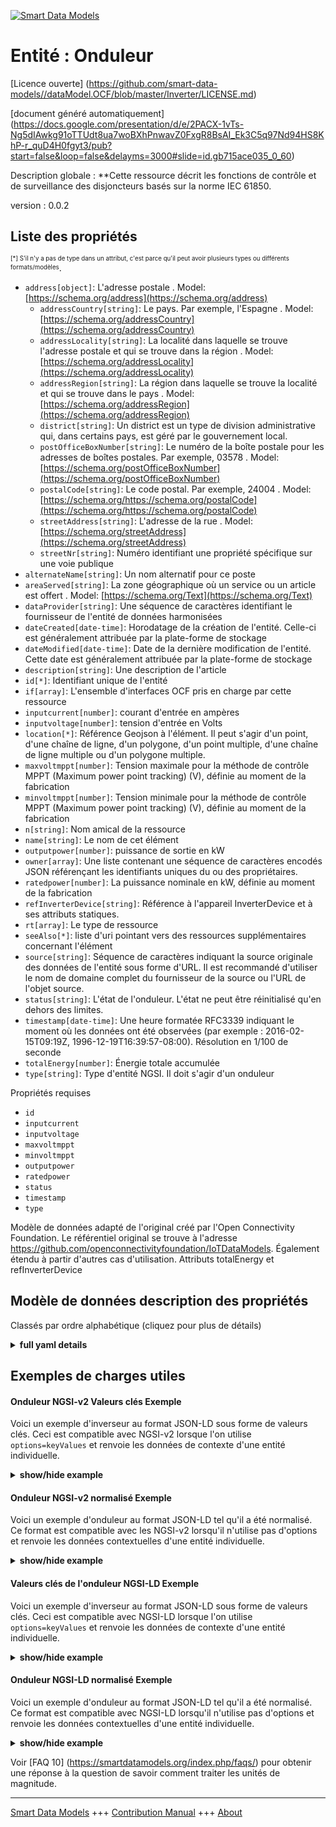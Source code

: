 <!-- 10-Header -->  
[![Smart Data Models](https://smartdatamodels.org/wp-content/uploads/2022/01/SmartDataModels_logo.png "Logo")](https://smartdatamodels.org)  
Entité : Onduleur  
=================<!-- /10-Header -->  
<!-- 15-License -->  
[Licence ouverte] (https://github.com/smart-data-models//dataModel.OCF/blob/master/Inverter/LICENSE.md)  
[document généré automatiquement] (https://docs.google.com/presentation/d/e/2PACX-1vTs-Ng5dIAwkg91oTTUdt8ua7woBXhPnwavZ0FxgR8BsAI_Ek3C5q97Nd94HS8KhP-r_quD4H0fgyt3/pub?start=false&loop=false&delayms=3000#slide=id.gb715ace035_0_60)  
<!-- /15-License -->  
<!-- 20-Description -->  
Description globale : **Cette ressource décrit les fonctions de contrôle et de surveillance des disjoncteurs basés sur la norme IEC 61850.  
version : 0.0.2  
<!-- /20-Description -->  
<!-- 30-PropertiesList -->  

## Liste des propriétés  

<sup><sub>[*] S'il n'y a pas de type dans un attribut, c'est parce qu'il peut avoir plusieurs types ou différents formats/modèles</sub></sup>.  
- `address[object]`: L'adresse postale  . Model: [https://schema.org/address](https://schema.org/address)	- `addressCountry[string]`: Le pays. Par exemple, l'Espagne  . Model: [https://schema.org/addressCountry](https://schema.org/addressCountry)  
	- `addressLocality[string]`: La localité dans laquelle se trouve l'adresse postale et qui se trouve dans la région  . Model: [https://schema.org/addressLocality](https://schema.org/addressLocality)  
	- `addressRegion[string]`: La région dans laquelle se trouve la localité et qui se trouve dans le pays  . Model: [https://schema.org/addressRegion](https://schema.org/addressRegion)  
	- `district[string]`: Un district est un type de division administrative qui, dans certains pays, est géré par le gouvernement local.    
	- `postOfficeBoxNumber[string]`: Le numéro de la boîte postale pour les adresses de boîtes postales. Par exemple, 03578  . Model: [https://schema.org/postOfficeBoxNumber](https://schema.org/postOfficeBoxNumber)  
	- `postalCode[string]`: Le code postal. Par exemple, 24004  . Model: [https://schema.org/https://schema.org/postalCode](https://schema.org/https://schema.org/postalCode)  
	- `streetAddress[string]`: L'adresse de la rue  . Model: [https://schema.org/streetAddress](https://schema.org/streetAddress)  
	- `streetNr[string]`: Numéro identifiant une propriété spécifique sur une voie publique    
- `alternateName[string]`: Un nom alternatif pour ce poste  - `areaServed[string]`: La zone géographique où un service ou un article est offert  . Model: [https://schema.org/Text](https://schema.org/Text)- `dataProvider[string]`: Une séquence de caractères identifiant le fournisseur de l'entité de données harmonisées  - `dateCreated[date-time]`: Horodatage de la création de l'entité. Celle-ci est généralement attribuée par la plate-forme de stockage  - `dateModified[date-time]`: Date de la dernière modification de l'entité. Cette date est généralement attribuée par la plate-forme de stockage  - `description[string]`: Une description de l'article  - `id[*]`: Identifiant unique de l'entité  - `if[array]`: L'ensemble d'interfaces OCF pris en charge par cette ressource  - `inputcurrent[number]`: courant d'entrée en ampères  - `inputvoltage[number]`: tension d'entrée en Volts  - `location[*]`: Référence Geojson à l'élément. Il peut s'agir d'un point, d'une chaîne de ligne, d'un polygone, d'un point multiple, d'une chaîne de ligne multiple ou d'un polygone multiple.  - `maxvoltmppt[number]`: Tension maximale pour la méthode de contrôle MPPT (Maximum power point tracking) (V), définie au moment de la fabrication  - `minvoltmppt[number]`: Tension minimale pour la méthode de contrôle MPPT (Maximum power point tracking) (V), définie au moment de la fabrication  - `n[string]`: Nom amical de la ressource  - `name[string]`: Le nom de cet élément  - `outputpower[number]`: puissance de sortie en kW  - `owner[array]`: Une liste contenant une séquence de caractères encodés JSON référençant les identifiants uniques du ou des propriétaires.  - `ratedpower[number]`: La puissance nominale en kW, définie au moment de la fabrication  - `refInverterDevice[string]`: Référence à l'appareil InverterDevice et à ses attributs statiques.  - `rt[array]`: Le type de ressource  - `seeAlso[*]`: liste d'uri pointant vers des ressources supplémentaires concernant l'élément  - `source[string]`: Séquence de caractères indiquant la source originale des données de l'entité sous forme d'URL. Il est recommandé d'utiliser le nom de domaine complet du fournisseur de la source ou l'URL de l'objet source.  - `status[string]`: L'état de l'onduleur. L'état ne peut être réinitialisé qu'en dehors des limites.  - `timestamp[date-time]`: Une heure formatée RFC3339 indiquant le moment où les données ont été observées (par exemple : 2016-02-15T09:19Z, 1996-12-19T16:39:57-08:00). Résolution en 1/100 de seconde  - `totalEnergy[number]`: Énergie totale accumulée  - `type[string]`: Type d'entité NGSI. Il doit s'agir d'un onduleur  <!-- /30-PropertiesList -->  
<!-- 35-RequiredProperties -->  
Propriétés requises  
- `id`  - `inputcurrent`  - `inputvoltage`  - `maxvoltmppt`  - `minvoltmppt`  - `outputpower`  - `ratedpower`  - `status`  - `timestamp`  - `type`  <!-- /35-RequiredProperties -->  
<!-- 40-RequiredProperties -->  
Modèle de données adapté de l'original créé par l'Open Connectivity Foundation. Le référentiel original se trouve à l'adresse https://github.com/openconnectivityfoundation/IoTDataModels. Également étendu à partir d'autres cas d'utilisation. Attributs totalEnergy et refInverterDevice  
<!-- /40-RequiredProperties -->  
<!-- 50-DataModelHeader -->  
## Modèle de données description des propriétés  
Classés par ordre alphabétique (cliquez pour plus de détails)  
<!-- /50-DataModelHeader -->  
<!-- 60-ModelYaml -->  
<details><summary><strong>full yaml details</strong></summary>    
```yaml  
Inverter:    
  description: This Resource describes functions for the control and monitoring of IEC 61850 based circuit breaker.    
  properties:    
    address:    
      description: The mailing address    
      properties:    
        addressCountry:    
          description: 'The country. For example, Spain'    
          type: string    
          x-ngsi:    
            model: https://schema.org/addressCountry    
            type: Property    
        addressLocality:    
          description: 'The locality in which the street address is, and which is in the region'    
          type: string    
          x-ngsi:    
            model: https://schema.org/addressLocality    
            type: Property    
        addressRegion:    
          description: 'The region in which the locality is, and which is in the country'    
          type: string    
          x-ngsi:    
            model: https://schema.org/addressRegion    
            type: Property    
        district:    
          description: 'A district is a type of administrative division that, in some countries, is managed by the local government'    
          type: string    
          x-ngsi:    
            type: Property    
        postOfficeBoxNumber:    
          description: 'The post office box number for PO box addresses. For example, 03578'    
          type: string    
          x-ngsi:    
            model: https://schema.org/postOfficeBoxNumber    
            type: Property    
        postalCode:    
          description: 'The postal code. For example, 24004'    
          type: string    
          x-ngsi:    
            model: https://schema.org/https://schema.org/postalCode    
            type: Property    
        streetAddress:    
          description: The street address    
          type: string    
          x-ngsi:    
            model: https://schema.org/streetAddress    
            type: Property    
        streetNr:    
          description: Number identifying a specific property on a public street    
          type: string    
          x-ngsi:    
            type: Property    
      type: object    
      x-ngsi:    
        model: https://schema.org/address    
        type: Property    
    alternateName:    
      description: An alternative name for this item    
      type: string    
      x-ngsi:    
        type: Property    
    areaServed:    
      description: The geographic area where a service or offered item is provided    
      type: string    
      x-ngsi:    
        model: https://schema.org/Text    
        type: Property    
    dataProvider:    
      description: A sequence of characters identifying the provider of the harmonised data entity    
      type: string    
      x-ngsi:    
        type: Property    
    dateCreated:    
      description: Entity creation timestamp. This will usually be allocated by the storage platform    
      format: date-time    
      type: string    
      x-ngsi:    
        type: Property    
    dateModified:    
      description: Timestamp of the last modification of the entity. This will usually be allocated by the storage platform    
      format: date-time    
      type: string    
      x-ngsi:    
        type: Property    
    description:    
      description: A description of this item    
      type: string    
      x-ngsi:    
        type: Property    
    id:    
      anyOf:    
        - description: Identifier format of any NGSI entity    
          maxLength: 256    
          minLength: 1    
          pattern: ^[\w\-\.\{\}\$\+\*\[\]`|~^@!,:\\]+$    
          type: string    
          x-ngsi:    
            type: Property    
        - description: Identifier format of any NGSI entity    
          format: uri    
          type: string    
          x-ngsi:    
            type: Property    
      description: Unique identifier of the entity    
      x-ngsi:    
        type: Property    
    if:    
      description: The OCF Interface set supported by this Resource    
      items:    
        enum:    
          - oic.if.s    
          - oic.if.baseline    
        type: string    
      minItems: 2    
      readOnly: true    
      type: array    
      uniqueItems: true    
      x-ngsi:    
        type: Property    
    inputcurrent:    
      description: input current in Amperes    
      readOnly: true    
      type: number    
      x-ngsi:    
        type: Property    
    inputvoltage:    
      description: input voltage in Volts    
      readOnly: true    
      type: number    
      x-ngsi:    
        type: Property    
    location:    
      description: 'Geojson reference to the item. It can be Point, LineString, Polygon, MultiPoint, MultiLineString or MultiPolygon'    
      oneOf:    
        - description: Geojson reference to the item. Point    
          properties:    
            bbox:    
              items:    
                type: number    
              minItems: 4    
              type: array    
            coordinates:    
              items:    
                type: number    
              minItems: 2    
              type: array    
            type:    
              enum:    
                - Point    
              type: string    
          required:    
            - type    
            - coordinates    
          title: GeoJSON Point    
          type: object    
          x-ngsi:    
            type: GeoProperty    
        - description: Geojson reference to the item. LineString    
          properties:    
            bbox:    
              items:    
                type: number    
              minItems: 4    
              type: array    
            coordinates:    
              items:    
                items:    
                  type: number    
                minItems: 2    
                type: array    
              minItems: 2    
              type: array    
            type:    
              enum:    
                - LineString    
              type: string    
          required:    
            - type    
            - coordinates    
          title: GeoJSON LineString    
          type: object    
          x-ngsi:    
            type: GeoProperty    
        - description: Geojson reference to the item. Polygon    
          properties:    
            bbox:    
              items:    
                type: number    
              minItems: 4    
              type: array    
            coordinates:    
              items:    
                items:    
                  items:    
                    type: number    
                  minItems: 2    
                  type: array    
                minItems: 4    
                type: array    
              type: array    
            type:    
              enum:    
                - Polygon    
              type: string    
          required:    
            - type    
            - coordinates    
          title: GeoJSON Polygon    
          type: object    
          x-ngsi:    
            type: GeoProperty    
        - description: Geojson reference to the item. MultiPoint    
          properties:    
            bbox:    
              items:    
                type: number    
              minItems: 4    
              type: array    
            coordinates:    
              items:    
                items:    
                  type: number    
                minItems: 2    
                type: array    
              type: array    
            type:    
              enum:    
                - MultiPoint    
              type: string    
          required:    
            - type    
            - coordinates    
          title: GeoJSON MultiPoint    
          type: object    
          x-ngsi:    
            type: GeoProperty    
        - description: Geojson reference to the item. MultiLineString    
          properties:    
            bbox:    
              items:    
                type: number    
              minItems: 4    
              type: array    
            coordinates:    
              items:    
                items:    
                  items:    
                    type: number    
                  minItems: 2    
                  type: array    
                minItems: 2    
                type: array    
              type: array    
            type:    
              enum:    
                - MultiLineString    
              type: string    
          required:    
            - type    
            - coordinates    
          title: GeoJSON MultiLineString    
          type: object    
          x-ngsi:    
            type: GeoProperty    
        - description: Geojson reference to the item. MultiLineString    
          properties:    
            bbox:    
              items:    
                type: number    
              minItems: 4    
              type: array    
            coordinates:    
              items:    
                items:    
                  items:    
                    items:    
                      type: number    
                    minItems: 2    
                    type: array    
                  minItems: 4    
                  type: array    
                type: array    
              type: array    
            type:    
              enum:    
                - MultiPolygon    
              type: string    
          required:    
            - type    
            - coordinates    
          title: GeoJSON MultiPolygon    
          type: object    
          x-ngsi:    
            type: GeoProperty    
      x-ngsi:    
        type: GeoProperty    
    maxvoltmppt:    
      description: 'Maximum voltage for MPPT (Maximum power point tracking) control method (V), defined at manufacturing time'    
      readOnly: true    
      type: number    
      x-ngsi:    
        type: Property    
    minvoltmppt:    
      description: 'Minimum voltage for MPPT (Maximum power point tracking) control method (V), defined at manufacturing time'    
      readOnly: true    
      type: number    
      x-ngsi:    
        type: Property    
    n:    
      description: Friendly name of the Resource    
      maxLength: 64    
      readOnly: true    
      type: string    
      x-ngsi:    
        type: Property    
    name:    
      description: The name of this item    
      type: string    
      x-ngsi:    
        type: Property    
    outputpower:    
      description: output power in kW    
      readOnly: true    
      type: number    
      x-ngsi:    
        type: Property    
    owner:    
      description: A List containing a JSON encoded sequence of characters referencing the unique Ids of the owner(s)    
      items:    
        anyOf:    
          - description: Identifier format of any NGSI entity    
            maxLength: 256    
            minLength: 1    
            pattern: ^[\w\-\.\{\}\$\+\*\[\]`|~^@!,:\\]+$    
            type: string    
            x-ngsi:    
              type: Property    
          - description: Identifier format of any NGSI entity    
            format: uri    
            type: string    
            x-ngsi:    
              type: Property    
        description: Unique identifier of the entity    
        x-ngsi:    
          type: Property    
      type: array    
      x-ngsi:    
        type: Property    
    ratedpower:    
      description: 'The rated power in kW, defined at manufacturing time'    
      readOnly: true    
      type: number    
      x-ngsi:    
        type: Property    
    refInverterDevice:    
      description: 'Reference to the InverterDevice, and its static attributes.'    
      readOnly: true    
      type: string    
      x-ngsi:    
        type: Relationship    
    rt:    
      description: The Resource Type    
      items:    
        enum:    
          - oic.r.inverter    
        maxLength: 64    
        type: string    
      minItems: 1    
      readOnly: true    
      type: array    
      uniqueItems: true    
      x-ngsi:    
        type: Property    
    seeAlso:    
      description: list of uri pointing to additional resources about the item    
      oneOf:    
        - items:    
            format: uri    
            type: string    
          minItems: 1    
          type: array    
        - format: uri    
          type: string    
      x-ngsi:    
        type: Property    
    source:    
      description: 'A sequence of characters giving the original source of the entity data as a URL. Recommended to be the fully qualified domain name of the source provider, or the URL to the source object'    
      type: string    
      x-ngsi:    
        type: Property    
    status:    
      description: The inverter status. The status can only be reset out of bounds    
      enum:    
        - on    
        - off    
        - trip    
      readOnly: true    
      type: string    
      x-ngsi:    
        type: Property    
    timestamp:    
      description: 'An RFC3339 formatted time indicating when the data was observed (e.g.: 2016-02-15T09:19Z, 1996-12-19T16:39:57-08:00). Resolution in 1/100 second'    
      format: date-time    
      readOnly: true    
      type: string    
      x-ngsi:    
        type: Property    
    totalEnergy:    
      description: Total acumulated energy    
      readOnly: true    
      type: number    
      x-ngsi:    
        type: Property    
        units: Wh    
    type:    
      description: NGSI entity type. It has to be Inverter    
      enum:    
        - Inverter    
      type: string    
      x-ngsi:    
        type: Property    
  required:    
    - status    
    - ratedpower    
    - minvoltmppt    
    - maxvoltmppt    
    - inputvoltage    
    - inputcurrent    
    - outputpower    
    - timestamp    
    - id    
    - type    
  type: object    
  x-derived-from: https://raw.githubusercontent.com/openconnectivityfoundation/IoTDataModels/master/InverterResURI.swagger.json    
  x-disclaimer: 'Redistribution and use in source and binary forms, with or without modification, are permitted  provided that the license conditions are met. Copyleft (c) 2023 Contributors to Smart Data Models Program'    
  x-license-url: https://github.com/smart-data-models/dataModel.OCF/blob/master/Inverter/LICENSE.md    
  x-model-schema: https://smart-data-models.github.io/dataModel.OCF/Inverter/schema.json    
  x-model-tags: 'OCF, greenEnergyProduction'    
  x-version: 0.0.2    
```  
</details>    
<!-- /60-ModelYaml -->  
<!-- 70-MiddleNotes -->  
<!-- /70-MiddleNotes -->  
<!-- 80-Examples -->  
## Exemples de charges utiles  
#### Onduleur NGSI-v2 Valeurs clés Exemple  
Voici un exemple d'inverseur au format JSON-LD sous forme de valeurs clés. Ceci est compatible avec NGSI-v2 lorsque l'on utilise `options=keyValues` et renvoie les données de contexte d'une entité individuelle.  
<details><summary><strong>show/hide example</strong></summary>    
```json  
{  
  "id": "urn:ngsi-ld:Inverter:id:FBOE:61943307",  
  "dateCreated": "2017-08-27T05:59:39Z",  
  "dateModified": "2010-01-04T16:24:41Z",  
  "source": "Partner remember share structure Mrs. Get again official race.",  
  "name": "Join approach reality worry away simple. Goal where memory",  
  "alternateName": "Always whatever without huge. Culture capital Republican wife. Education offer score material court.",  
  "description": "Recognize m",  
  "dataProvider": "Third free and institution with house base fine. Win public discover argue market.",  
  "owner": [  
    "urn:ngsi-ld:Inverter:items:TVRM:86781171",  
    "urn:ngsi-ld:Inverter:items:WZYG:44884108"  
  ],  
  "seeAlso": [  
    "urn:ngsi-ld:Inverter:items:GRNR:13478925"  
  ],  
  "location": {  
    "type": "Point",  
    "coordinates": [  
      -18.0500775,  
      -100.852308  
    ]  
  },  
  "address": {  
    "streetAddress": "Kind economy stand",  
    "addressLocality": "Recently audience sure her care informat",  
    "addressRegion": "Year stand stuff risk. Realize knowledge subject admit we successful. Former expect travel beyond.",  
    "addressCountry": "Phone space special parent page since bank. Conference list career sout",  
    "postalCode": "Race condition thought never none",  
    "postOfficeBoxNumber": "Society senior measure. Throughout program until memory design glass through.",  
    "streetNr": "Wall production your meet rather. Subject he animal today.",  
    "district": "Once protect throughout line take many future effect. Team without woul"  
  },  
  "areaServed": "Product hundred key TV wrong.",  
  "rt": [  
    "oic.r.inverter"  
  ],  
  "status": "on",  
  "ratedpower": 284.8,  
  "minvoltmppt": 676.9,  
  "maxvoltmppt": 707.0,  
  "inputvoltage": 180.4,  
  "inputcurrent": 981.9,  
  "outputpower": 643.1,  
  "timestamp": "1980-10-25T16:17:04Z",  
  "n": "Black research ",  
  "if": [  
    "oic.if.baseline",  
    "oic.if.s"  
  ],  
  "type": "Inverter",  
  "totalEnergy": 4304000,  
  "refInverterDevice": "ARCHIVO-INVDEV-001"  
}  
```  
</details>  
#### Onduleur NGSI-v2 normalisé Exemple  
Voici un exemple d'onduleur au format JSON-LD tel qu'il a été normalisé. Ce format est compatible avec les NGSI-v2 lorsqu'il n'utilise pas d'options et renvoie les données contextuelles d'une entité individuelle.  
<details><summary><strong>show/hide example</strong></summary>    
```json  
{  
  "id": "urn:ngsi-ld:Inverter:id:FBOE:61943307",  
  "dateCreated": {  
    "type": "DateTime",  
    "value": "2017-08-27T05:59:39Z"  
  },  
  "dateModified": {  
    "type": "DateTime",  
    "value": "2010-01-04T16:24:41Z"  
  },  
  "source": {  
    "type": "Text",  
    "value": "Partner remember share structure Mrs. Get again official race."  
  },  
  "name": {  
    "type": "Text",  
    "value": "Join approach reality worry away simple. Goal where memory"  
  },  
  "alternateName": {  
    "type": "Text",  
    "value": "Always whatever without huge. Culture capital Republican wife. Education offer score material court."  
  },  
  "description": {  
    "type": "Text",  
    "value": "Recognize m"  
  },  
  "dataProvider": {  
    "type": "Text",  
    "value": "Third free and institution with house base fine. Win public discover argue market."  
  },  
  "owner": {  
    "type": "StructuredValue",  
    "value": [  
      "urn:ngsi-ld:Inverter:items:TVRM:86781171",  
      "urn:ngsi-ld:Inverter:items:WZYG:44884108"  
    ]  
  },  
  "seeAlso": {  
    "type": "StructuredValue",  
    "value": [  
      "urn:ngsi-ld:Inverter:items:GRNR:13478925"  
    ]  
  },  
  "location": {  
    "type": "geo:json",  
    "value": {  
      "type": "Point",  
      "coordinates": [  
        -18.0500775,  
        -100.852308  
      ]  
    }  
  },  
  "address": {  
    "type": "StructuredValue",  
    "value": {  
      "streetAddress": "Kind economy stand",  
      "addressLocality": "Recently audience sure her care informat",  
      "addressRegion": "Year stand stuff risk. Realize knowledge subject admit we successful. Former expect travel beyond.",  
      "addressCountry": "Phone space special parent page since bank. Conference list career sout",  
      "postalCode": "Race condition thought never none",  
      "postOfficeBoxNumber": "Society senior measure. Throughout program until memory design glass through.",  
      "streetNr": "Wall production your meet rather. Subject he animal today.",  
      "district": "Once protect throughout line take many future effect. Team without woul"  
    }  
  },  
  "areaServed": {  
    "type": "Text",  
    "value": "Product hundred key TV wrong."  
  },  
  "rt": {  
    "type": "StructuredValue",  
    "value": [  
      "oic.r.inverter"  
    ]  
  },  
  "status": {  
    "type": "Text",  
    "value": "on"  
  },  
  "ratedpower": {  
    "type": "Number",  
    "value": 284.8  
  },  
  "minvoltmppt": {  
    "type": "Number",  
    "value": 676.9  
  },  
  "maxvoltmppt": {  
    "type": "Number",  
    "value": 707.0  
  },  
  "inputvoltage": {  
    "type": "Number",  
    "value": 180.4  
  },  
  "inputcurrent": {  
    "type": "Number",  
    "value": 981.9  
  },  
  "outputpower": {  
    "type": "Number",  
    "value": 643.1  
  },  
  "timestamp": {  
    "type": "DateTime",  
    "value": "1980-10-25T16:17:04Z"  
  },  
  "n": {  
    "type": "Text",  
    "value": "Black research "  
  },  
  "if": {  
    "type": "StructuredValue",  
    "value": [  
      "oic.if.baseline",  
      "oic.if.s"  
    ]  
  },  
  "type": "Inverter",  
  "totalEnergy": {  
    "type": "Number",  
    "value": 4304000,  
  },  
  "refInverterDevice": {  
    "type": "string",  
    "value": "ARCHIVO-INVDEV-001"  
  }  
}  
```  
</details>  
#### Valeurs clés de l'onduleur NGSI-LD Exemple  
Voici un exemple d'inverseur au format JSON-LD sous forme de valeurs clés. Ceci est compatible avec NGSI-LD lorsque l'on utilise `options=keyValues` et renvoie les données de contexte d'une entité individuelle.  
<details><summary><strong>show/hide example</strong></summary>    
```json  
{  
  "id": "urn:ngsi-ld:Inverter:id:FBOE:61943307",  
  "dateCreated": "2017-08-27T05:59:39Z",  
  "dateModified": "2010-01-04T16:24:41Z",  
  "source": "Partner remember share structure Mrs. Get again official race.",  
  "name": "Join approach reality worry away simple. Goal where memory",  
  "alternateName": "Always whatever without huge. Culture capital Republican wife. Education offer score material court.",  
  "description": "Recognize m",  
  "dataProvider": "Third free and institution with house base fine. Win public discover argue market.",  
  "owner": [  
    "urn:ngsi-ld:Inverter:items:TVRM:86781171",  
    "urn:ngsi-ld:Inverter:items:WZYG:44884108"  
  ],  
  "seeAlso": [  
    "urn:ngsi-ld:Inverter:items:GRNR:13478925"  
  ],  
  "location": {  
    "type": "Point",  
    "coordinates": [  
      -18.0500775,  
      -100.852308  
    ]  
  },  
  "address": {  
    "streetAddress": "Kind economy stand",  
    "addressLocality": "Recently audience sure her care informat",  
    "addressRegion": "Year stand stuff risk. Realize knowledge subject admit we successful. Former expect travel beyond.",  
    "addressCountry": "Phone space special parent page since bank. Conference list career sout",  
    "postalCode": "Race condition thought never none",  
    "postOfficeBoxNumber": "Society senior measure. Throughout program until memory design glass through.",  
    "streetNr": "Wall production your meet rather. Subject he animal today.",  
    "district": "Once protect throughout line take many future effect. Team without woul"  
  },  
  "areaServed": "Product hundred key TV wrong.",  
  "rt": [  
    "oic.r.inverter"  
  ],  
  "status": "on",  
  "ratedpower": 284.8,  
  "minvoltmppt": 676.9,  
  "maxvoltmppt": 707.0,  
  "inputvoltage": 180.4,  
  "inputcurrent": 981.9,  
  "outputpower": 643.1,  
  "timestamp": "1980-10-25T16:17:04Z",  
  "n": "Black research ",  
  "if": [  
    "oic.if.baseline",  
    "oic.if.s"  
  ],  
  "type": "Inverter",  
  "totalEnergy": 4304000,  
  "refInverterDevice": "ARCHIVO-INVDEV-001",  
  "@context": [  
    "https://smartdatamodels.org/context.jsonld"  
  ]  
}  
```  
</details>  
#### Onduleur NGSI-LD normalisé Exemple  
Voici un exemple d'onduleur au format JSON-LD tel qu'il a été normalisé. Ce format est compatible avec NGSI-LD lorsqu'il n'utilise pas d'options et renvoie les données contextuelles d'une entité individuelle.  
<details><summary><strong>show/hide example</strong></summary>    
```json  
{  
  "id": "urn:ngsi-ld:Inverter:id:FBOE:61943307",  
  "dateCreated": {  
    "type": "Property",  
    "value": {  
      "@type": "DateTime",  
      "@value": "2017-08-27T05:59:39Z"  
    }  
  },  
  "dateModified": {  
    "type": "Property",  
    "value": {  
      "@type": "DateTime",  
      "@value": "2010-01-04T16:24:41Z"  
    }  
  },  
  "source": {  
    "type": "Property",  
    "value": "Partner remember share structure Mrs. Get again official race."  
  },  
  "name": {  
    "type": "Property",  
    "value": "Join approach reality worry away simple. Goal where memory"  
  },  
  "alternateName": {  
    "type": "Property",  
    "value": "Always whatever without huge. Culture capital Republican wife. Education offer score material court."  
  },  
  "description": {  
    "type": "Property",  
    "value": "Recognize m"  
  },  
  "dataProvider": {  
    "type": "Property",  
    "value": "Third free and institution with house base fine. Win public discover argue market."  
  },  
  "owner": {  
    "type": "Property",  
    "value": [  
      "urn:ngsi-ld:Inverter:items:TVRM:86781171",  
      "urn:ngsi-ld:Inverter:items:WZYG:44884108"  
    ]  
  },  
  "seeAlso": {  
    "type": "Property",  
    "value": [  
      "urn:ngsi-ld:Inverter:items:GRNR:13478925"  
    ]  
  },  
  "location": {  
    "type": "GeoProperty",  
    "value": {  
      "type": "Point",  
      "coordinates": [  
        -18.0500775,  
        -100.852308  
      ]  
    }  
  },  
  "address": {  
    "type": "Property",  
    "value": {  
      "streetAddress": "Kind economy stand",  
      "addressLocality": "Recently audience sure her care informat",  
      "addressRegion": "Year stand stuff risk. Realize knowledge subject admit we successful. Former expect travel beyond.",  
      "addressCountry": "Phone space special parent page since bank. Conference list career sout",  
      "postalCode": "Race condition thought never none",  
      "postOfficeBoxNumber": "Society senior measure. Throughout program until memory design glass through.",  
      "streetNr": "Wall production your meet rather. Subject he animal today.",  
      "district": "Once protect throughout line take many future effect. Team without woul"  
    }  
  },  
  "areaServed": {  
    "type": "Property",  
    "value": "Product hundred key TV wrong."  
  },  
  "rt": {  
    "type": "Property",  
    "value": [  
      "oic.r.inverter"  
    ]  
  },  
  "status": {  
    "type": "Property",  
    "value": "on"  
  },  
  "ratedpower": {  
    "type": "Property",  
    "value": 284.8  
  },  
  "minvoltmppt": {  
    "type": "Property",  
    "value": 676.9  
  },  
  "maxvoltmppt": {  
    "type": "Property",  
    "value": 707.0  
  },  
  "inputvoltage": {  
    "type": "Property",  
    "value": 180.4  
  },  
  "inputcurrent": {  
    "type": "Property",  
    "value": 981.9  
  },  
  "outputpower": {  
    "type": "Property",  
    "value": 643.1  
  },  
  "timestamp": {  
    "type": "Property",  
    "value": {  
      "@type": "DateTime",  
      "@value": "1980-10-25T16:17:04Z"  
    }  
  },  
  "n": {  
    "type": "Property",  
    "value": "Black research "  
  },  
  "if": {  
    "type": "Property",  
    "value": [  
      "oic.if.baseline",  
      "oic.if.s"  
    ]  
  },  
  "type": "Inverter",  
  "totalEnergy": {  
    "type": "Property",  
    "value": 4304000  
  },  
  "refInverterDevice": {  
    "type": "Relationship",  
    "object": "urn:ngsi-ld:ARCHIVO-INVDEV-001"  
  },  
  "@context": [  
    "https://smartdatamodels.org/context.jsonld"  
  ]  
}  
```  
</details><!-- /80-Examples -->  
<!-- 90-FooterNotes -->  
<!-- /90-FooterNotes -->  
<!-- 95-Units -->  
Voir [FAQ 10] (https://smartdatamodels.org/index.php/faqs/) pour obtenir une réponse à la question de savoir comment traiter les unités de magnitude.  
<!-- /95-Units -->  
<!-- 97-LastFooter -->  
---  
[Smart Data Models](https://smartdatamodels.org) +++ [Contribution Manual](https://bit.ly/contribution_manual) +++ [About](https://bit.ly/Introduction_SDM)<!-- /97-LastFooter -->  
